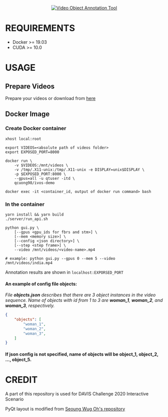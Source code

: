 <div align="center">
  <a href="https://www.youtube.com/watch?v=h690-ziAOeU"><img src="https://img.youtube.com/vi/h690-ziAOeU/0.jpg" alt="Video Object Annotation Tool"></a>
</div>

# REQUIREMENTS
- Docker >= 19.03
- CUDA >= 10.0

# USAGE

## Prepare Videos

Prepare your videos or download from [here](https://drive.google.com/drive/folders/1qMKeQjGUvPwiIcOZEMUtB0n5clegyvN7?usp=sharing) 

## Docker Image

### Create Docker container
```
xhost local:root

export VIDEOS=<absolute path of videos folder>
export EXPOSED_PORT=8000

docker run \
	-v $VIDEOS:/mnt/videos \
	-v /tmp/.X11-unix:/tmp/.X11-unix -e DISPLAY=unix$DISPLAY \
	-p $EXPOSED_PORT:8000 \
	--gpus=all -u qtuser -itd \
	qcuong98/ivos-demo

docker exec -it <container_id, output of docker run command> bash

```

### In the container
```
yarn install && yarn build
./server/run_api.sh

python gui.py \
	[--gpus <gpu_ids for fbrs and stm>] \
	[--mem <memory size>] \
	[--config <json directory>] \
	[--step <step frame>] \
	--video /mnt/videos/<video-name>.mp4

# example: python gui.py --gpus 0 --mem 5 --video /mnt/videos/india.mp4
```

Annotation results are shown in ```localhost:EXPORSED_PORT```

#### An example of config file objects:
*File **objects.json** describes that there are 3 object instances in the video sequence. Name of objects with id from 1 to 3 are **woman_1**, **woman_2**, and **woman_3**, respectively.*
```json
{
	"objects": [
		"woman_1",
		"woman_2",
		"woman_3",
	]
}
```
#### If json config is not specified, name of objects will be **object_1**, **object_2**, ..., **object_5**.

# CREDIT

A part of this repository is used for DAVIS Challenge 2020 Interactive Scenario

PyQt layout is modified from [Seoung Wug Oh's repository](https://github.com/seoungwugoh/ivs-demo)
